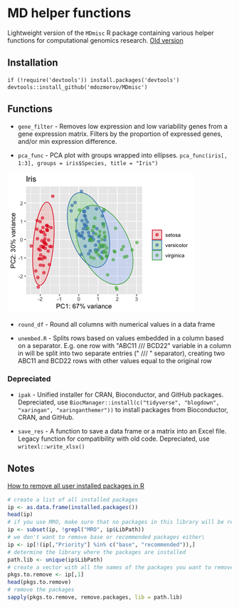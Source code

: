 # MD helper functions

Lightweight version of the `MDmisc` R package containing various helper functions for computational genomics research. [Old version](https://github.com/mdozmorov/MDgenomerunner)

## Installation

```
if (!require('devtools')) install.packages('devtools')
devtools::install_github('mdozmorov/MDmisc')
```

## Functions

- `gene_filter` - Removes low expression and low variability genes from a gene expression matrix. Filters by the proportion of expressed genes, and/or min expression difference.

- `pca_func` - PCA plot with groups wrapped into ellipses. `pca_func(iris[, 1:3], groups = iris$Species, title = "Iris")`

![](inst/pca_func.png)

- `round_df` - Round all columns with numerical values in a data frame

- `unembed.R` - Splits rows based on values embedded in a column based on a separator. E.g. one row with "ABC11 /// BCD22" variable in a column in will be split into two separate entries (" /// " separator), creating two ABC11 and BCD22 rows with other values equal to the original row

### Depreciated

- `ipak` - Unified installer for CRAN, Bioconductor, and GitHub packages. Depreciated, use `BiocManager::install(c("tidyverse", "blogdown", "xaringan", "xaringanthemer"))` to install packages from Bioconductor, CRAN, and GitHub. 

- `save_res` - A function to save a data frame or a matrix into an Excel file. Legacy function for compatibility with old code. Depreciated, use `writexl::write_xlsx()`

## Notes

[How to remove all user installed packages in R](https://www.r-bloggers.com/2016/10/how-to-remove-all-user-installed-packages-in-r/)

``` r
# create a list of all installed packages
ip <- as.data.frame(installed.packages())
head(ip)
# if you use MRO, make sure that no packages in this library will be removed
ip <- subset(ip, !grepl("MRO", ip$LibPath))
# we don't want to remove base or recommended packages either\
ip <- ip[!(ip[,"Priority"] %in% c("base", "recommended")),]
# determine the library where the packages are installed
path.lib <- unique(ip$LibPath)
# create a vector with all the names of the packages you want to remove
pkgs.to.remove <- ip[,1]
head(pkgs.to.remove)
# remove the packages
sapply(pkgs.to.remove, remove.packages, lib = path.lib)
```
